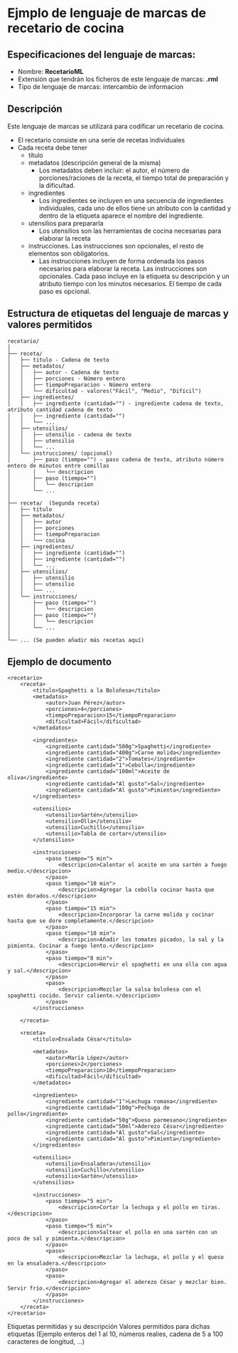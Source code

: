 # Ejmplo de lenguaje de marcas de recetario de cocina
## Especificaciones del lenguaje de marcas:
* Nombre: **RecetarioML**
* Extensión que tendrán los ficheros de este lenguaje de marcas: **.rml**
* Tipo de lenguaje de marcas: intercambio de informacion

## Descripción

Este lenguaje de marcas se utilizará para codificar un recetario de cocina. 
* El recetario consiste en una serie de recetas individuales
* Cada receta debe tener
  * título
  * metadatos (descripción general de la misma)
    * Los metadatos deben incluir: el autor, el número de porciones/raciones de la receta, el tiempo total de preparación y la dificultad.
  * ingredientes
    * Los ingredientes se incluyen en una secuencia de ingredientes individuales, cada uno de ellos tiene un atributo con la cantidad y dentro de la etiqueta aparece el nombre del ingrediente.
  * utensilios para prepararla
    * Los utensilios son las herramientas de cocina necesarias para elaborar la receta
  * instrucciones. Las instrucciones son opcionales, el resto de elementos son obligatorios.
    * Las instrucciones incluyen de forma ordenada los pasos necesarios para elaborar la receta. Las instrucciones son opcionales. Cada paso incluye en la etiqueta su descripción y un atributo tiempo con los minutos necesarios. El tiempo de cada paso es opcional.


## Estructura de etiquetas del lenguaje de marcas y valores permitidos
```
recetario/
│
├── receta/
│   ├── titulo - Cadena de texto
│   ├── metadatos/
│   │   ├── autor - Cadena de texto
│   │   ├── porciones - Número entero
│   │   ├── tiempoPreparacion - Número entero
│   │   └── dificultad - valores("Fácil", "Medio", "Difícil")
│   ├── ingredientes/
│   │   ├── ingrediente (cantidad="") - ingrediente cadena de texto, atributo cantidad cadena de texto
│   │   ├── ingrediente (cantidad="")
│   │   └── ... 
│   ├── utensilios/
│   │   ├── utensilio - cadena de texto
│   │   ├── utensilio
│   │   └── ...
│   └── instrucciones/ (opcional)
│       ├── paso (tiempo="") - paso cadena de texto, atributo número entero de minutos entre comillas
│       │   └── descripcion
│       ├── paso (tiempo="") 
│       │   └── descripcion
│       └── ... 
│
├── receta/  (Segunda receta)
│   ├── titulo
│   ├── metadatos/
│   │   ├── autor
│   │   ├── porciones
│   │   ├── tiempoPreparacion
│   │   └── cocina
│   ├── ingredientes/
│   │   ├── ingrediente (cantidad="")
│   │   ├── ingrediente (cantidad="")
│   │   └── ... 
│   ├── utensilios/
│   │   ├── utensilio
│   │   ├── utensilio
│   │   └── ...
│   └── instrucciones/
│       ├── paso (tiempo="") 
│       │   └── descripcion
│       ├── paso (tiempo="") 
│       │   └── descripcion
│       └── ... 
│
└── ... (Se pueden añadir más recetas aquí)

```
## Ejemplo de documento

```
<recetario>
    <receta>
        <titulo>Spaghetti a la Boloñesa</titulo>        
        <metadatos>
            <autor>Juan Pérez</autor>
            <porciones>4</porciones>
            <tiempoPreparacion>15</tiempoPreparacion>
            <dificultad>Fácil</dificultad>
        </metadatos>

        <ingredientes>
            <ingrediente cantidad="500g">Spaghetti</ingrediente>
            <ingrediente cantidad="400g">Carne molida</ingrediente>
            <ingrediente cantidad="2">Tomates</ingrediente>
            <ingrediente cantidad="1">Cebolla</ingrediente>
            <ingrediente cantidad="100ml">Aceite de oliva</ingrediente>
            <ingrediente cantidad="Al gusto">Sal</ingrediente>
            <ingrediente cantidad="Al gusto">Pimienta</ingrediente>
        </ingredientes>

        <utensilios>
            <utensilio>Sartén</utensilio>
            <utensilio>Olla</utensilio>
            <utensilio>Cuchillo</utensilio>
            <utensilio>Tabla de cortar</utensilio>
        </utensilios>

        <instrucciones>
            <paso tiempo="5 min">
                <descripcion>Calentar el aceite en una sartén a fuego medio.</descripcion>
            </paso>
            <paso tiempo="10 min">
                <descripcion>Agregar la cebolla cocinar hasta que estén dorados.</descripcion>
            </paso>
            <paso tiempo="15 min">
                <descripcion>Incorporar la carne molida y cocinar hasta que se dore completamente.</descripcion>
            </paso>
            <paso tiempo="10 min">
                <descripcion>Añadir los tomates picados, la sal y la pimienta. Cocinar a fuego lento.</descripcion>
            </paso>
            <paso tiempo="8 min">
                <descripcion>Hervir el spaghetti en una olla con agua y sal.</descripcion>
            </paso>
            <paso>
                <descripcion>Mezclar la salsa boloñesa con el spaghetti cocido. Servir caliente.</descripcion>
            </paso>
        </instrucciones>

    </receta>

    <receta>
        <titulo>Ensalada César</titulo>

        <metadatos>
            <autor>María López</autor>
            <porciones>2</porciones>
            <tiempoPreparacion>10</tiempoPreparacion>
            <dificultad>Fácil</dificultad>
        </metadatos>

        <ingredientes>
            <ingrediente cantidad="1">Lechuga romana</ingrediente>
            <ingrediente cantidad="100g">Pechuga de pollo</ingrediente>
            <ingrediente cantidad="50g">Queso parmesano</ingrediente>
            <ingrediente cantidad="50ml">Aderezo César</ingrediente>
            <ingrediente cantidad="Al gusto">Sal</ingrediente>
            <ingrediente cantidad="Al gusto">Pimienta</ingrediente>
        </ingredientes>

        <utensilios>
            <utensilio>Ensaladera</utensilio>
            <utensilio>Cuchillo</utensilio>
            <utensilio>Sartén</utensilio>
        </utensilios>

        <instrucciones>
            <paso tiempo="5 min">
                <descripcion>Cortar la lechuga y el pollo en tiras.</descripcion>
            </paso>
            <paso tiempo="5 min">
                <descripcion>Saltear el pollo en una sartén con un poco de sal y pimienta.</descripcion>
            </paso>
            <paso>
                <descripcion>Mezclar la lechuga, el pollo y el queso en la ensaladera.</descripcion>
            </paso>
            <paso>
                <descripcion>Agregar el aderezo César y mezclar bien. Servir frío.</descripcion>
            </paso>
        </instrucciones>
    </receta>
</recetario>

```

Etiquetas permitidas y su descripción
Valores permitidos para dichas etiquetas (Ejemplo enteros del 1 al 10, números realies, cadena de 5 a 100 caracteres de longitud, ...)
